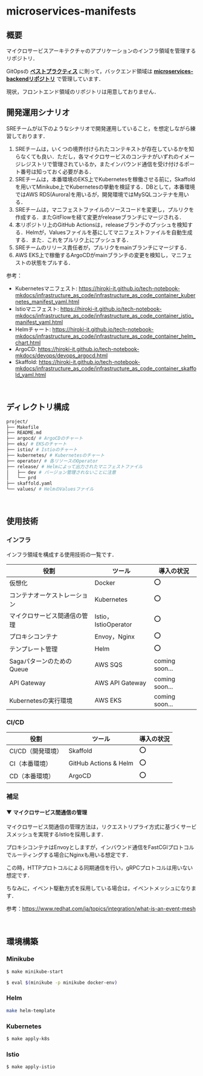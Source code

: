 # microservices-manifests

## 概要

マイクロサービスアーキテクチャのアプリケーションのインフラ領域を管理するリポジトリ．

GitOpsの **[ベストプラクティス](https://blog.argoproj.io/5-gitops-best-practices-d95cb0cbe9ff)** に則って，バックエンド領域は **[microservices-backendリポジトリ](https://github.com/hiroki-it/microservices-backend)** で管理しています．

現状，フロントエンド領域のリポジトリは用意しておりません．

## 開発運用シナリオ

SREチームが以下のようなシナリオで開発運用していること，を想定しながら練習しております．

1. SREチームは，いくつの境界付けられたコンテキストが存在しているかを知らなくても良い．ただし，各マイクロサービスのコンテナがいずれのイメージレジストリで管理されているか，またインバウンド通信を受け付けるポート番号は知っておく必要がある．
2. SREチームは，本番環境のEKS上でKubernetesを稼働させる前に，Skaffoldを用いてMinikube上でKubernetesの挙動を検証する．DBとして，本番環境ではAWS RDS(Aurora)を用いるが，開発環境ではMySQLコンテナを用いる．
3. SREチームは，マニフェストファイルのソースコードを変更し，プルリクを作成する．またGitFlowを経て変更がreleaseブランチにマージされる．
4. 本リポジトリ上のGitHub Actionsは，releaseブランチのプッシュを検知する．Helmが，Valuesファイルを基にしてマニフェストファイルを自動生成する．また．これをプルリク上にプッシュする．
5. SREチームのリリース責任者が，プルリクをmainブランチにマージする．
6. AWS EKS上で稼働するArgoCDがmainブランチの変更を検知し，マニフェストの状態をプルする．

参考：

- Kubernetesマニフェスト: https://hiroki-it.github.io/tech-notebook-mkdocs/infrastructure_as_code/infrastructure_as_code_container_kubernetes_manifest_yaml.html
- Istioマニフェスト: https://hiroki-it.github.io/tech-notebook-mkdocs/infrastructure_as_code/infrastructure_as_code_container_istio_manifest_yaml.html
- Helmチャート: https://hiroki-it.github.io/tech-notebook-mkdocs/infrastructure_as_code/infrastructure_as_code_container_helm_chart.html
- ArgoCD: https://hiroki-it.github.io/tech-notebook-mkdocs/devops/devops_argocd.html
- Skaffold: https://hiroki-it.github.io/tech-notebook-mkdocs/infrastructure_as_code/infrastructure_as_code_container_skaffold_yaml.html

<br>

## ディレクトリ構成

```bash
project/
├── Makefile
├── README.md
├── argocd/ # ArgoCDのチャート
├── eks/ # EKSのチャート
├── istio/ # Istioのチャート
├── kubernetes/ # Kubernetesのチャート
├── operator/ # 各リソースのOperator
├── release/ # Helmによって出力されたマニフェストファイル
│   ├── dev # バージョン管理されないことに注意
│   └── prd
├── skaffold.yaml
└── values/ # HelmのValuesファイル
```

<br>


## 使用技術

### インフラ

インフラ領域を構成する使用技術の一覧です．

| 役割                | ツール                 | 導入の状況          |
|-------------------|---------------------|----------------|
| 仮想化               | Docker              | ⭕              |
| コンテナオーケストレーション    | Kubernetes          | ⭕              |
| マイクロサービス間通信の管理    | Istio，IstioOperator | ⭕              |
| プロキシコンテナ          | Envoy，Nginx         | ⭕              |
| テンプレート管理          | Helm                | ⭕              |
| SagaパターンのためのQueue | AWS SQS             | coming soon... |
| API Gateway       | AWS API Gateway     | coming soon... |
| Kubernetesの実行環境   | AWS EKS             | coming soon... |

### CI/CD

| 役割          | ツール                   | 導入の状況 |
|-------------|-----------------------|-------|
| CI/CD（開発環境） | Skaffold              | ⭕     |
| CI（本番環境）    | GitHub Actions & Helm | ⭕     |
| CD（本番環境）    | ArgoCD                | ⭕     |


### 補足

#### ▼ マイクロサービス間通信の管理

マイクロサービス間通信の管理方法は，リクエストリプライ方式に基づくサービスメッシュを実現するIstioを採用します．

プロキシコンテナはEnvoyとしますが，インバウンド通信をFastCGIプロトコルでルーティングする場合にNginxも用いる想定です．

この時，HTTPプロトコルによる同期通信を行い，gRPCプロトコルは用いない想定です．

ちなみに，イベント駆動方式を採用している場合は，イベントメッシュになります．

参考：https://www.redhat.com/ja/topics/integration/what-is-an-event-mesh

<br>

## 環境構築

### Minikube

```bash
$ make minikube-start

$ eval $(minikube -p minikube docker-env)
```

### Helm

```bash
make helm-template
````

### Kubernetes

```bash
$ make apply-k8s
```

### Istio

```bash
$ make apply-istio
```
